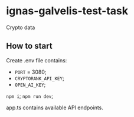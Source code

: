 # ignas-galvelis-test-task

Crypto data

## How to start

Create .env file contains:

- `PORT` = 3080;
- `CRYPTORANK_API_KEY`;
- `OPEN_AI_KEY`;

`npm i`;
`npm run dev`;

app.ts contains available API endpoints.
